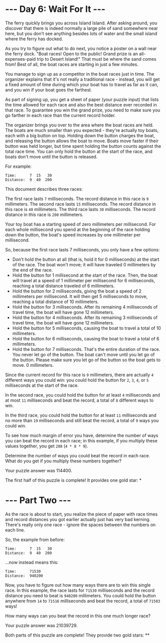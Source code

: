 # --- Day 6: Wait For It ---

The ferry quickly brings you across Island Island. After asking around, you discover that there is indeed normally a
large pile of sand somewhere near here, but you don't see anything besides lots of water and the small island where the
ferry has docked.

As you try to figure out what to do next, you notice a poster on a wall near the ferry dock. "Boat races! Open to the
public! Grand prize is an all-expenses-paid trip to Desert Island!" That must be where the sand comes from! Best of all,
the boat races are starting in just a few minutes.

You manage to sign up as a competitor in the boat races just in time. The organizer explains that it's not really a
traditional race - instead, you will get a fixed amount of time during which your boat has to travel as far as it can,
and you win if your boat goes the farthest.

As part of signing up, you get a sheet of paper (your puzzle input) that lists the time allowed for each race and also
the best distance ever recorded in that race. To guarantee you win the grand prize, you need to make sure you go farther
in each race than the current record holder.

The organizer brings you over to the area where the boat races are held. The boats are much smaller than you expected -
they're actually toy boats, each with a big button on top. Holding down the button charges the boat, and releasing the
button allows the boat to move. Boats move faster if their button was held longer, but time spent holding the button
counts against the total race time. You can only hold the button at the start of the race, and boats don't move until
the button is released.

For example:

```
Time:      7  15   30
Distance:  9  40  200
```

This document describes three races:

The first race lasts `7` milliseconds. The record distance in this race is `9` millimeters. The second race lasts `15`
milliseconds. The record distance in this race is `40` millimeters. The third race lasts `30` milliseconds. The record
distance in this race is `200` millimeters.

Your toy boat has a starting speed of zero millimeters per millisecond. For each whole millisecond you spend at the
beginning of the race holding down the button, the boat's speed increases by one millimeter per millisecond.

So, because the first race lasts 7 milliseconds, you only have a few options:

- Don't hold the button at all (that is, hold it for 0 milliseconds) at the start of the race. The boat won't move; it
  will have traveled 0 millimeters by the end of the race.
- Hold the button for 1 millisecond at the start of the race. Then, the boat will travel at a speed of 1 millimeter per
  millisecond for 6 milliseconds, reaching a total distance traveled of 6 millimeters.
- Hold the button for 2 milliseconds, giving the boat a speed of 2 millimeters per millisecond. It will then get 5
  milliseconds to move, reaching a total distance of 10 millimeters.
- Hold the button for 3 milliseconds. After its remaining 4 milliseconds of travel time, the boat will have gone 12
  millimeters.
- Hold the button for 4 milliseconds. After its remaining 3 milliseconds of travel time, the boat will have gone 12
  millimeters.
- Hold the button for 5 milliseconds, causing the boat to travel a total of 10 millimeters.
- Hold the button for 6 milliseconds, causing the boat to travel a total of 6 millimeters.
- Hold the button for 7 milliseconds. That's the entire duration of the race. You never let go of the button. The boat
  can't move until you let go of the button. Please make sure you let go of the button so the boat gets to move. 0
  millimeters.

Since the current record for this race is `9` millimeters, there are actually `4` different ways you could win: you
could hold the button for `2`, `3`, `4`, or `5` milliseconds at the start of the race.

In the second race, you could hold the button for at least `4` milliseconds and at most `11` milliseconds and beat the
record, a total of `8` different ways to win.

In the third race, you could hold the button for at least `11` milliseconds and no more than `19` milliseconds and still
beat the record, a total of `9` ways you could win.

To see how much margin of error you have, determine the number of ways you can beat the record in each race; in this
example, if you multiply these values together, you get `288` (`4 * 8 * 9`).

Determine the number of ways you could beat the record in each race. What do you get if you multiply these numbers
together?

Your puzzle answer was 114400.

The first half of this puzzle is complete! It provides one gold star: *

# --- Part Two ---

As the race is about to start, you realize the piece of paper with race times and record distances you got earlier actually just has very bad kerning. There's really only one race - ignore the spaces between the numbers on each line.

So, the example from before:

```
Time:      7  15   30
Distance:  9  40  200
```

...now instead means this:

```
Time:      71530
Distance:  940200
```

Now, you have to figure out how many ways there are to win this single race. In this example, the race lasts for `71530` milliseconds and the record distance you need to beat is `940200` millimeters. You could hold the button anywhere from `14` to `71516` milliseconds and beat the record, a total of `71503` ways!

How many ways can you beat the record in this one much longer race?

Your puzzle answer was 21039729.

Both parts of this puzzle are complete! They provide two gold stars: **
